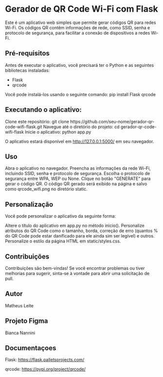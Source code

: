 <h1>Gerador de QR Code Wi-Fi com Flask</h1>

Este é um aplicativo web simples que permite gerar códigos QR para redes Wi-Fi. Os códigos QR contêm informações de rede, como SSID, senha e protocolo de segurança, para facilitar a conexão de dispositivos a redes Wi-Fi.

<h2>Pré-requisitos</h2>

Antes de executar o aplicativo, você precisará ter o Python e as seguintes bibliotecas instaladas:
- Flask
- qrcode

Você pode instalá-los usando o seguinte comando: pip install Flask qrcode

<h2>Executando o aplicativo:</h2>
Clone este repositório: git clone https://github.com/seu-nome/gerador-qr-code-wifi-flask.git
Navegue até o diretório do projeto: cd gerador-qr-code-wifi-flask
Inicie o aplicativo: python app.py

O aplicativo estará disponível em http://127.0.0.1:5000/ em seu navegador.

<h2>Uso</h2>

Abra o aplicativo no navegador.
Preencha as informações da rede Wi-Fi, incluindo SSID, senha e protocolo de segurança.
Escolha o protocolo de segurança entre WPA, WEP ou None.
Clique no botão "GENERATE" para gerar o código QR.
O código QR gerado será exibido na página e salvo como qrcode_wifi.png no diretório static.

<h2>Personalização</h2>
Você pode personalizar o aplicativo da seguinte forma:

Altere o título do aplicativo em app.py no método inicio().
Personalize atributos do QR Code como o tamanho, borda, correção de erro (quantos % do QR Code pode estar danificado para ele ainda sim ser legível) e outros.
Personalize o estilo da página HTML em static/styles.css.

<h2>Contribuições</h2>
Contribuições são bem-vindas! Se você encontrar problemas ou tiver melhorias para sugerir, sinta-se à vontade para abrir uma solicitação de pull.

<h2>Autor</h2>
Matheus Leite

<h2>Projeto Figma</h2>
Bianca Nannini

<h2>Documentaçoes</h2>

Flask: https://flask.palletsprojects.com/

qrcode: https://pypi.org/project/qrcode/
